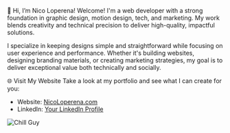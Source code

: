 👋 Hi, I’m Nico Loperena!
Welcome! I'm a web developer with a strong foundation in graphic design, motion design, tech, and marketing. My work blends creativity and technical precision to deliver high-quality, impactful solutions.

I specialize in keeping designs simple and straightforward while focusing on user experience and performance. Whether it's building websites, designing branding materials, or creating marketing strategies, my goal is to deliver exceptional value both technically and socially.

🌐 Visit My Website
Take a look at my portfolio and see what I can create for you:
- Website: [NicoLoperena.com](https://NicoLoperena.com)
- LinkedIn: [Your LinkedIn Profile](https://www.linkedin.com/in/nicholas-loperena-022813185)


![Chill Guy](https://media.tenor.com/_iff1HvPdLEAAAAe/chill-chill-guy.png)
